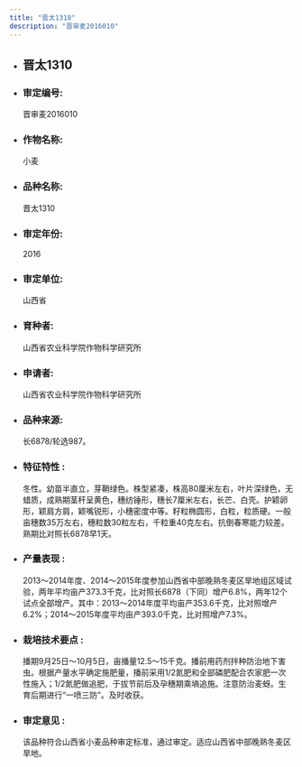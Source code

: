 ```yaml
---
title: "晋太1310"
description: "晋审麦2016010"
---
```

* ## 晋太1310
* ###  审定编号:  
   晋审麦2016010

*  ### 作物名称:  
   小麦

*   ###  品种名称: 
    晋太1310

*   ### 审定年份: 
    2016

*   ### 审定单位:  
    山西省

*   ### 育种者:  
    山西省农业科学院作物科学研究所

*   ### 申请者:  
    山西省农业科学院作物科学研究所

*   ### 品种来源:  
    长6878/轮选987。

*   ### 特征特性 : 
    冬性。幼苗半直立，芽鞘绿色。株型紧凑，株高80厘米左右，叶片深绿色，无蜡质，成熟期茎秆呈黄色，穗纺锤形，穗长7厘米左右，长芒、白壳。护颖卵形，颖肩方肩，颖嘴锐形，小穗密度中等。籽粒椭圆形，白粒，粒质硬。一般亩穗数35万左右，穗粒数30粒左右，千粒重40克左右。抗倒春寒能力较差。熟期比对照长6878早1天。

*   ### 产量表现 : 
    2013～2014年度、2014～2015年度参加山西省中部晚熟冬麦区旱地组区域试验，两年平均亩产373.3千克，比对照长6878（下同）增产6.8%，两年12个试点全部增产。其中：2013～2014年度平均亩产353.6千克，比对照增产6.2%；2014～2015年度平均亩产393.0千克，比对照增产7.3%。

*   ### 栽培技术要点 : 
    播期9月25日～10月5日，亩播量12.5～15千克。播前用药剂拌种防治地下害虫。根据产量水平确定施肥量，播前采用1/2氮肥和全部磷肥配合农家肥一次性施入；1/2氮肥做追肥，于拔节前后及孕穗期乘墒追施。注意防治麦蚜。生育后期进行“一喷三防”。及时收获。

*   ### 审定意见 : 
    该品种符合山西省小麦品种审定标准，通过审定。适应山西省中部晚熟冬麦区旱地。    
